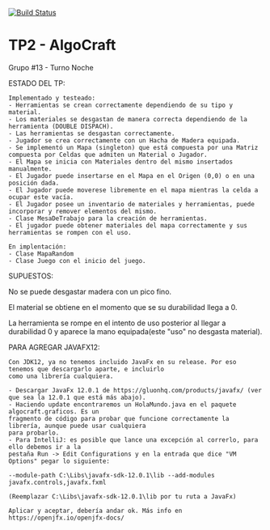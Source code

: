 [![Build Status](https://travis-ci.org/Hashman33/TP2.svg?branch=master)](https://travis-ci.org/Hashman33/TP2)
# TP2 - AlgoCraft

Grupo #13 - Turno Noche

ESTADO DEL TP:
	
	Implementado y testeado:
	- Herramientas se crean correctamente dependiendo de su tipo y material.
	- Los materiales se desgastan de manera correcta dependiendo de la herramienta (DOUBLE DISPACH).
	- Las herramientas se desgastan correctamente.
	- Jugador se crea correctamente con un Hacha de Madera equipada.
	- Se implementó un Mapa (singleton) que está compuesta por una Matriz compuesta por Celdas que admiten un Material o Jugador.
	- El Mapa se inicia con Materiales dentro del mismo insertados manualmente.
	- El Jugador puede insertarse en el Mapa en el Origen (0,0) o en una posición dada.
	- El Jugador puede moverese libremente en el mapa mientras la celda a ocupar este vacía.
	- El Jugador posee un inventario de materiales y herramientas, puede incorporar y remover elementos del mismo.
	- Clase MesaDeTrabajo para la creación de herramientas.
    - El jugador puede obtener materiales del mapa correctamente y sus herramientas se rompen con el uso.
	
	En implentación:
	- Clase MapaRandom 
	- Clase Juego con el inicio del juego.
	
	
SUPUESTOS:

No se puede desgastar madera con un pico fino.

El material se obtiene en el momento que se su durabilidad llega a 0.

La herramienta se rompe en el intento de uso posterior al llegar a durabilidad 0 y aparece la mano equipada(este "uso" no desgasta material).


PARA AGREGAR JAVAFX12:
	
	Con JDK12, ya no tenemos incluido JavaFx en su release. Por eso tenemos que descargarlo aparte, e incluirlo 
	como una librería cualquiera.
	
	- Descargar JavaFx 12.0.1 de https://gluonhq.com/products/javafx/ (ver que sea la 12.0.1 que está más abajo).
	- Haciendo update encontraremos un HolaMundo.java en el paquete algocraft.graficos. Es un 
	fragmento de código para probar que funcione correctamente la librería, aunque puede usar cualquiera
	para probarlo.
	- Para IntelliJ: es posible que lance una excepción al correrlo, para ello debemos ir a la 
	pestaña Run -> Edit Configurations y en la entrada que dice "VM Options" pegar lo siguiente:
	
	--module-path C:\Libs\javafx-sdk-12.0.1\lib --add-modules javafx.controls,javafx.fxml
	
	(Reemplazar C:\Libs\javafx-sdk-12.0.1\lib por tu ruta a JavaFx)
	
	Aplicar y aceptar, debería andar ok. Más info en https://openjfx.io/openjfx-docs/
	
